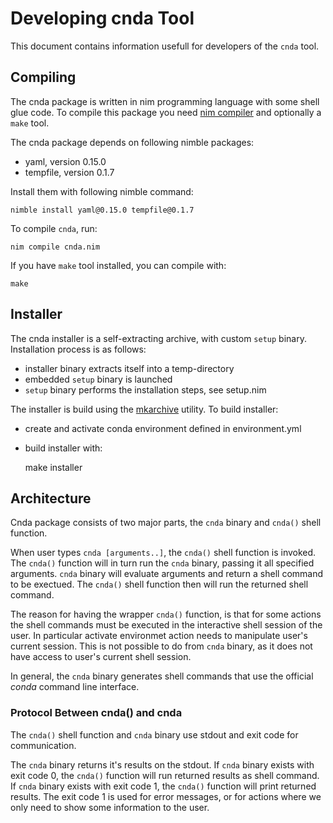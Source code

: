 # Developing cnda Tool

This document contains information usefull for developers of the `cnda` tool.


## Compiling

The cnda package is written in nim programming language with some shell glue code.
To compile this package you need [nim compiler](https://nim-lang.org/install.html) and optionally a `make` tool.

The cnda package depends on following nimble packages:

* yaml, version 0.15.0
* tempfile, version 0.1.7

Install them with following nimble command:

    nimble install yaml@0.15.0 tempfile@0.1.7

To compile `cnda`, run:

    nim compile cnda.nim

If you have `make` tool installed, you can compile with:

    make

## Installer

The cnda installer is a self-extracting archive, with custom `setup` binary.
Installation process is as follows:

* installer binary extracts itself into a temp-directory
* embedded `setup` binary is launched
* `setup` binary performs the installation steps, see setup.nim

The installer is build using the [mkarchive](https://github.com/destrangis/mkarchive) utility.
To build installer:

* create and activate conda environment defined in environment.yml
* build installer with:

    make installer

## Architecture

Cnda package consists of two major parts, the `cnda` binary and `cnda()` shell function.

When user types `cnda [arguments..]`, the `cnda()` shell function is invoked.
The `cnda()` function will in turn run the `cnda` binary, passing it all specified arguments.
`cnda` binary will evaluate arguments and return a shell command to be exectued.
The `cnda()` shell function then will run the returned shell command.

The reason for having the wrapper `cnda()` function, is that for some actions the shell commands must be executed in the interactive shell session of the user.
In particular activate environmet action needs to manipulate user's current session.
This is not possible to do from `cnda` binary, as it does not have access to user's current shell session.

In general, the `cnda` binary generates shell commands that use the official _conda_ command line interface.


### Protocol Between cnda() and cnda

The `cnda()` shell function and `cnda` binary use stdout and exit code for communication.

The `cnda` binary returns it's results on the stdout.
If `cnda` binary exists with exit code 0, the `cnda()` function will run returned results as shell command.
If `cnda` binary exists with exit code 1, the `cnda()` function will print returned results.
The exit code 1 is used for error messages, or for actions where we only need to show some information to the user.
